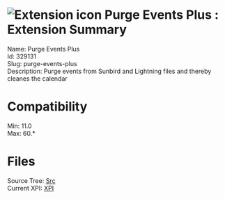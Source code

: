 # ![Extension icon](https://addons.thunderbird.net/user-media/addon_icons/329/329131-64.png?modified=1556406889) Purge Events Plus : Extension Summary

Name: Purge Events Plus  
Id: 329131  
Slug: purge-events-plus  
Description: Purge events from Sunbird and Lightning files and thereby cleanes the calendar
  

# Compatibility
Min: 11.0  
Max: 60.*  

# Files

Source Tree: [Src](C:/Dev/Thunderbird/ThunderKdB/xall/x60/329131-purge-events-plus/src)  
Current XPI: [XPI](C:/Dev/Thunderbird/ThunderKdB/xall/x60/329131-purge-events-plus/xpi)  




